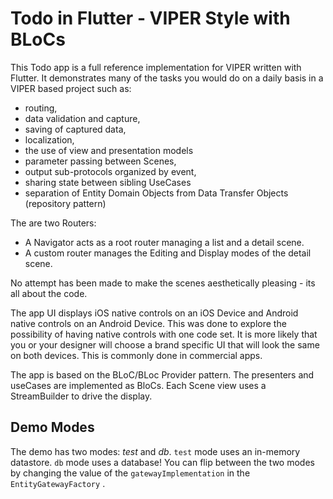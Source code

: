 # Todo in Flutter - VIPER Style with BLoCs

This Todo app is a full reference implementation for VIPER written with Flutter. It demonstrates many of the tasks you would do on a daily basis in a VIPER based project such as:

- routing, 
- data validation and capture, 
- saving of captured data, 
- localization, 
- the use of view and presentation models
- parameter passing between Scenes, 
- output sub-protocols organized by event,
- sharing state between sibling UseCases
- separation of Entity Domain Objects from Data Transfer Objects (repository pattern)

The are two Routers:
* A Navigator acts as a root router managing a list and a detail scene. 
* A custom router manages the Editing and Display modes of the detail scene.

No attempt has been made to make the scenes aesthetically pleasing - its all about the code. 

The app UI displays iOS native controls on an iOS Device and Android native controls on an Android Device.
This was done to explore the possibility of having native controls with one code set.
It is more likely that you or your designer will choose a brand specific UI that will look the same on both devices. This is commonly done in commercial apps.

The app is based on the BLoC/BLoc Provider pattern. The presenters and useCases are implemented as BloCs. Each Scene view uses a StreamBuilder to drive the display.


## Demo Modes

The demo has two modes: *test* and *db*. `test` mode uses an in-memory datastore. `db` mode uses a database! You can flip between the two modes by changing the value of the `gatewayImplementation`  in the `EntityGatewayFactory` .



